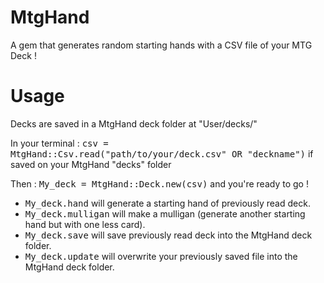 MtgHand
=======

A gem that generates random starting hands with a CSV file of your MTG Deck !

# Usage

Decks are saved in a MtgHand deck folder at "User/decks/"

In your terminal :
<tt>csv = MtgHand::Csv.read("path/to/your/deck.csv" OR "deckname")</tt> if saved on your MtgHand "decks" folder

Then : <tt>My_deck = MtgHand::Deck.new(csv)</tt> and you're ready to go !

* <tt>My_deck.hand</tt> will generate a starting hand of previously read deck.
* <tt>My_deck.mulligan</tt> will make a mulligan (generate another starting hand but with one less card).
* <tt>My_deck.save</tt> will save previously read deck into the MtgHand deck folder.
* <tt>My_deck.update</tt> will overwrite your previously saved file into the MtgHand deck folder.
